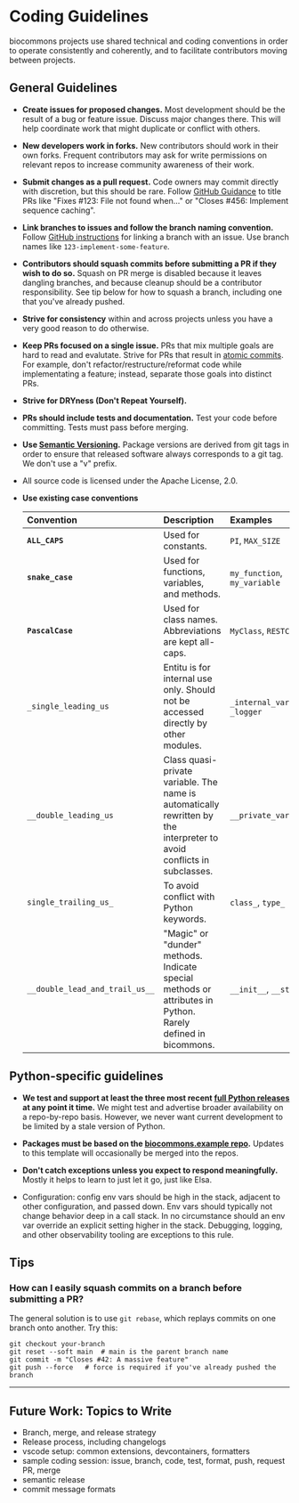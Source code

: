 # Coding Guidelines

biocommons projects use shared technical and coding conventions in order to operate
consistently and coherently, and to facilitate contributors moving between projects.

## General Guidelines

- **Create issues for proposed changes.**  Most development should be the result of a bug or feature
  issue.  Discuss major changes there.  This will help coordinate work that might duplicate or
  conflict with others.

- **New developers work in forks.** New contributors should work in their own forks. Frequent
  contributors may ask for write permissions on relevant repos to increase community awareness of
  their work.

- **Submit changes as a pull request.** Code owners may commit directly with discretion, but
  this should be rare.  Follow [GitHub
  Guidance](https://docs.github.com/en/issues/tracking-your-work-with-issues/using-issues/linking-a-pull-request-to-an-issue)
  to title PRs like "Fixes \#123: File not found when..." or "Closes \#456:
  Implement sequence caching".

- **Link branches to issues and follow the branch naming convention.**  Follow [GitHub
  instructions](https://docs.github.com/en/issues/tracking-your-work-with-issues/using-issues/linking-a-pull-request-to-an-issue#manually-linking-a-pull-request-or-branch-to-an-issue-using-the-issue-sidebar)
  for linking a branch with an issue.  Use branch names like `123-implement-some-feature`.

- **Contributors should squash commits before submitting a PR if they wish to do so.**  Squash on PR
  merge is disabled because it leaves dangling branches, and because cleanup should be a contributor
  responsibility. See tip below for how to squash a branch, including one that you've already
  pushed.

- **Strive for consistency** within and across projects unless you have a very good reason to do
  otherwise.

- **Keep PRs focused on a single issue.**  PRs that mix multiple goals are hard to read and
evalutate. Strive for PRs that result in [atomic
commits](http://en.wikipedia.org/wiki/Atomic_commit#Atomic_Commit_Convention). For example, don't
refactor/restructure/reformat code while implementating a feature; instead, separate those goals
into distinct PRs.

- **Strive for DRYness (Don't Repeat Yourself).**

- **PRs should include tests and documentation.** Test your code before committing. Tests
  must pass before merging.

- **Use [Semantic Versioning](https://semver.org/).**  Package versions are derived from
git tags in order to ensure that released software always corresponds to a git tag. We don't use a
"v" prefix.

- All source code is licensed under the Apache License, 2.0.

- **Use existing case conventions**

    | Convention | Description | Examples |
    | :--- | :--- | :--- |
    | **`ALL_CAPS`** | Used for constants. | `PI`, `MAX_SIZE` |
    | **`snake_case`** | Used for functions, variables, and methods. | `my_function`, `my_variable` |
    | **`PascalCase`** | Used for class names. Abbreviations are kept all-caps. | `MyClass`, `RESTClient` |
    | `_single_leading_us` | Entitu is for internal use only. Should not be accessed directly by other modules. | `_internal_variable`, `_logger` |
    | `__double_leading_us` | Class quasi-private variable. The name is automatically rewritten by the interpreter to avoid conflicts in subclasses. | `__private_variable` |
    | `single_trailing_us_` | To avoid conflict with Python keywords. | `class_`, `type_` |
    | `__double_lead_and_trail_us__` | "Magic" or "dunder" methods. Indicate special methods or attributes in Python.  Rarely defined in bicommons.  | `__init__`, `__str__` |

## Python-specific guidelines

- **We test and support at least the three most recent [full Python
  releases](https://devguide.python.org/versions/) at any point it time.**  We might test and
  advertise broader availability on a repo-by-repo basis.  However, we never want current
  development to be limited by a stale version of Python.

- **Packages must be based on the [biocommons.example
  repo](https://github.com/biocommons/biocommons.example).**  Updates
  to this template will occasionally be merged into the repos.

- **Don't catch exceptions unless you expect to respond meaningfully.** Mostly it helps to learn to
  just let it go, just like Elsa.

- Configuration: config env vars should be high in the stack, adjacent to other configuration, and
  passed down.  Env vars should typically not change behavior deep in a call stack. In no
  circumstance should an env var override an explicit setting higher in the stack. Debugging,
  logging, and other observability tooling are exceptions to this rule.

## Tips

### How can I easily squash commits on a branch before submitting a PR?

  The general solution is to use `git rebase`, which replays commits on one branch onto another. Try
  this:

  ```
  git checkout your-branch
  git reset --soft main  # main is the parent branch name
  git commit -m "Closes #42: A massive feature"
  git push --force   # force is required if you've already pushed the branch
  ```

---

## Future Work: Topics to Write

- Branch, merge, and release strategy
- Release process, including changelogs
- vscode setup: common extensions, devcontainers, formatters
- sample coding session: issue, branch, code, test, format, push, request PR, merge
- semantic release
- commit message formats
